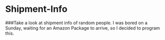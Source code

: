 # Shipment-Info
###Take a look at shipment info of random people. I was bored on a Sunday, waiting for an Amazon Package to arrive, so I decided to program this. 

